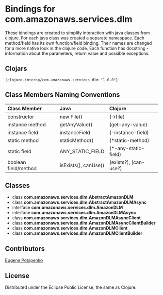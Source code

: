 # Bindings for com.amazonaws.services.dlm

These bindings are created to simplify interaction with java classes from clojure.
For each java class was created a separate namespace.
Each method/field has its own function/field binding.
Their names are changed for a more native look in the clojure code. Each function has docstring - information about the parameters, return value and possible exceptions.

## Clojars

```
[clojure-interop/com.amazonaws.services.dlm "1.0.0"]
```

## Class Members Naming Conventions

| Class Member | Java | Clojure |
|:--|:--|:--|
| constructor | new File() | (->file) |
| instance method | getAnyValue() | (get-any-value) |
| instance field | instanceField | (-instance-field) |
| static method | staticMethod() | (*static-method) |
| static field | ANY_STATIC_FIELD | (*-any-static-field) |
| boolean field/method | isExists(), canUse() | (exists?), (can-use?) |

## Classes

- class **com.amazonaws.services.dlm.AbstractAmazonDLM**
- class **com.amazonaws.services.dlm.AbstractAmazonDLMAsync**
- interface **com.amazonaws.services.dlm.AmazonDLM**
- interface **com.amazonaws.services.dlm.AmazonDLMAsync**
- class **com.amazonaws.services.dlm.AmazonDLMAsyncClient**
- class **com.amazonaws.services.dlm.AmazonDLMAsyncClientBuilder**
- class **com.amazonaws.services.dlm.AmazonDLMClient**
- class **com.amazonaws.services.dlm.AmazonDLMClientBuilder**

## Contributors

[Eugene Potapenko](https://github.com/potapenko/)

## License

Distributed under the Eclipse Public License, the same as Clojure.
